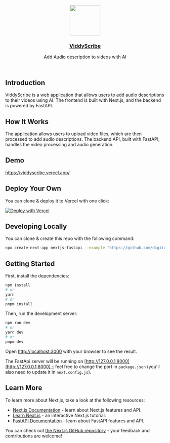 <p align="center">
  <a href="https://viddyscribe.vercel.app/">
    <img src="/viddy_logo.png" height="96">
    <h3 align="center">ViddyScribe</h3>
  </a>
</p>

<p align="center">Add Audio description to videos with AI</p>

<br/>

## Introduction

ViddyScribe is a web application that allows users to add audio descriptions to their videos using AI. The frontend is built with Next.js, and the backend is powered by FastAPI.

## How It Works

The application allows users to upload video files, which are then processed to add audio descriptions. The backend API, built with FastAPI, handles the video processing and audio generation.

## Demo

https://viddyscribe.vercel.app/

## Deploy Your Own

You can clone & deploy it to Vercel with one click:

[![Deploy with Vercel](https://vercel.com/button)](https://vercel.com/new/clone?repository-url=https%3A%2F%2Fgithub.com%2Fyour-repo%2Fviddyscribe)

## Developing Locally

You can clone & create this repo with the following command:

```bash
npx create-next-app nextjs-fastapi --example "https://github.com/digitros/nextjs-fastapi"
```

## Getting Started

First, install the dependencies:

```bash
npm install
# or
yarn
# or
pnpm install
```

Then, run the development server:

```bash
npm run dev
# or
yarn dev
# or
pnpm dev
```

Open [http://localhost:3000](http://localhost:3000) with your browser to see the result.

The FastApi server will be running on [http://127.0.0.1:8000](http://127.0.0.1:8000) – feel free to change the port in `package.json` (you'll also need to update it in `next.config.js`).

## Learn More

To learn more about Next.js, take a look at the following resources:

- [Next.js Documentation](https://nextjs.org/docs) - learn about Next.js features and API.
- [Learn Next.js](https://nextjs.org/learn) - an interactive Next.js tutorial.
- [FastAPI Documentation](https://fastapi.tiangolo.com/) - learn about FastAPI features and API.

You can check out [the Next.js GitHub repository](https://github.com/vercel/next.js/) - your feedback and contributions are welcome!

